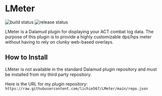 # LMeter

![build status](https://github.com/lichie567/LMeter/actions/workflows/build-debug.yml/badge.svg?branch=main)
![release status](https://github.com/lichie567/LMeter/actions/workflows/release.yml/badge.svg)

LMeter is a Dalamud plugin for displaying your ACT combat log data. The purpose of this plugin is to provide a highly customizable dps/hps meter without having to rely on clunky web-based overlays.

## How to Install

LMeter is not available in the standard Dalamud plugin repository and must be installed from my third party repository.

Here is the URL for my plugin repository: `https://raw.githubusercontent.com/lichie567/LMeter/main/repo.json`
